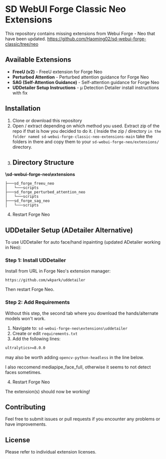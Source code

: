 # SD WebUI Forge Classic Neo Extensions

This repository contains missing extensions from Webui Forge - Neo that have been updated.
https://github.com/Haoming02/sd-webui-forge-classic/tree/neo

## Available Extensions

- **FreeU (v2)** - FreeU extension for Forge Neo
- **Perturbed Attention** - Perturbed attention guidance for Forge Neo  
- **SAG (Self-Attention Guidance)** - Self-attention guidance for Forge Neo
- **UDDetailer Setup Instructions** - μ Detection Detailer install instructions with fix
## Installation

1. Clone or download this repository
2. Open / extract depending on which method you used. Extract zip of the repo if that is how you decided to do it. ( Inside the zip / directory `in the folder named sd-webui-forge-classic-neo-extensions-main` take the folders in there and copy them to your `sd-webui-forge-neo/extensions/` directory. 
3. ## Directory Structure

**\sd-webui-forge-neo\extensions**

```
├───sd_forge_freeu_neo
│   └───scripts
├───sd_forge_perturbed_attention_neo
│   └───scripts
├───sd_forge_sag_neo
│   └───scripts
```
4. Restart Forge Neo 

## UDDetailer Setup (ADetailer Alternative)

To use UDDetailer for auto face/hand inpainting (updated ADetailer working in Neo):

### Step 1: Install UDDetailer

Install from URL in Forge Neo's extension manager:
```
https://github.com/wkpark/uddetailer
```

Then restart Forge Neo.

### Step 2: Add Requirements

Without this step, the second tab where you download the hands/alternate models won't work.

1. Navigate to: `sd-webui-forge-neo\extensions\uddetailer`
2. Create or edit `requirements.txt`
3. Add the following lines:

```txt
ultralytics>=8.0.0
```
may also be worth adding 
```opencv-python-headless``` in the line below.

I also reccomend mediapipe_face_full, otherwise it seems to not detect faces sometimes.

4. Restart Forge Neo

The extension(s) should now be working!

## Contributing

Feel free to submit issues or pull requests if you encounter any problems or have improvements.

## License

Please refer to individual extension licenses.
